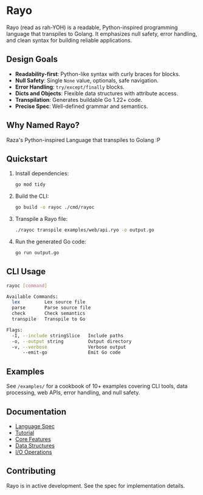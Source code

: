 # Rayo

Rayo (read as rah-YOH) is a readable, Python-inspired programming language that transpiles to Golang. It emphasizes null safety, error handling, and clean syntax for building reliable applications.

## Design Goals

- **Readability-first**: Python-like syntax with curly braces for blocks.
- **Null Safety**: Single `None` value, optionals, safe navigation.
- **Error Handling**: `try/except/finally` blocks.
- **Dicts and Objects**: Flexible data structures with attribute access.
- **Transpilation**: Generates buildable Go 1.22+ code.
- **Precise Spec**: Well-defined grammar and semantics.

## Why Named Rayo?

Raza's Python-inspired Language that transpiles to Golang :P

## Quickstart

1. Install dependencies:
   ```sh
   go mod tidy
   ```

2. Build the CLI:
   ```sh
   go build -o rayoc ./cmd/rayoc
   ```

3. Transpile a Rayo file:
   ```sh
   ./rayoc transpile examples/web/api.ryo -o output.go
   ```

4. Run the generated Go code:
   ```sh
   go run output.go
   ```

## CLI Usage

```sh
rayoc [command]

Available Commands:
  lex         Lex source file
  parse       Parse source file
  check       Check semantics
  transpile   Transpile to Go

Flags:
  -I, --include stringSlice   Include paths
  -o, --output string         Output directory
  -v, --verbose               Verbose output
      --emit-go               Emit Go code
```

## Examples

See `/examples/` for a cookbook of 10+ examples covering CLI tools, data processing, web APIs, error handling, and null safety.

## Documentation

- [Language Spec](/docs/spec.md)
- [Tutorial](/docs/tutorial.md)
- [Core Features](/docs/core.md)
- [Data Structures](/docs/data.md)
- [I/O Operations](/docs/io.md)

## Contributing

Rayo is in active development. See the spec for implementation details.
